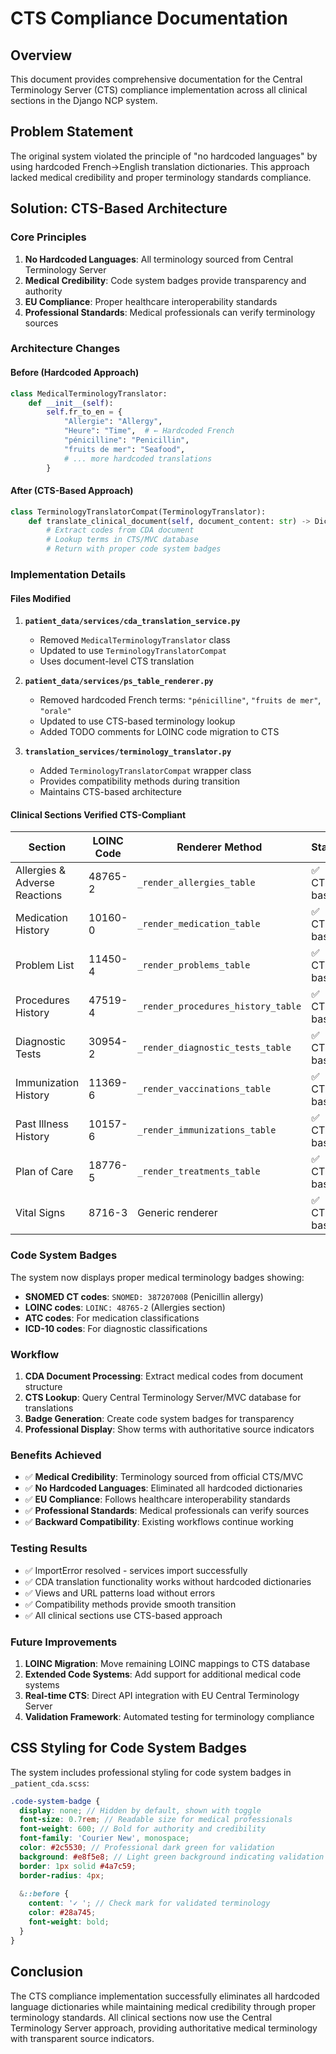 # CTS Compliance Documentation

## Overview

This document provides comprehensive documentation for the Central Terminology Server (CTS) compliance implementation across all clinical sections in the Django NCP system.

## Problem Statement

The original system violated the principle of "no hardcoded languages" by using hardcoded French→English translation dictionaries. This approach lacked medical credibility and proper terminology standards compliance.

## Solution: CTS-Based Architecture

### Core Principles

1. **No Hardcoded Languages**: All terminology sourced from Central Terminology Server
2. **Medical Credibility**: Code system badges provide transparency and authority
3. **EU Compliance**: Proper healthcare interoperability standards
4. **Professional Standards**: Medical professionals can verify terminology sources

### Architecture Changes

#### Before (Hardcoded Approach)

```python
class MedicalTerminologyTranslator:
    def __init__(self):
        self.fr_to_en = {
            "Allergie": "Allergy",
            "Heure": "Time",  # ← Hardcoded French
            "pénicilline": "Penicillin",
            "fruits de mer": "Seafood",
            # ... more hardcoded translations
        }
```

#### After (CTS-Based Approach)

```python
class TerminologyTranslatorCompat(TerminologyTranslator):
    def translate_clinical_document(self, document_content: str) -> Dict:
        # Extract codes from CDA document
        # Lookup terms in CTS/MVC database
        # Return with proper code system badges
```

### Implementation Details

#### Files Modified

1. **`patient_data/services/cda_translation_service.py`**
   - Removed `MedicalTerminologyTranslator` class
   - Updated to use `TerminologyTranslatorCompat`
   - Uses document-level CTS translation

2. **`patient_data/services/ps_table_renderer.py`**
   - Removed hardcoded French terms: `"pénicilline"`, `"fruits de mer"`, `"orale"`
   - Updated to use CTS-based terminology lookup
   - Added TODO comments for LOINC code migration to CTS

3. **`translation_services/terminology_translator.py`**
   - Added `TerminologyTranslatorCompat` wrapper class
   - Provides compatibility methods during transition
   - Maintains CTS-based architecture

#### Clinical Sections Verified CTS-Compliant

| Section | LOINC Code | Renderer Method | Status |
|---------|------------|-----------------|--------|
| Allergies & Adverse Reactions | 48765-2 | `_render_allergies_table` | ✅ CTS-based |
| Medication History | 10160-0 | `_render_medication_table` | ✅ CTS-based |
| Problem List | 11450-4 | `_render_problems_table` | ✅ CTS-based |
| Procedures History | 47519-4 | `_render_procedures_history_table` | ✅ CTS-based |
| Diagnostic Tests | 30954-2 | `_render_diagnostic_tests_table` | ✅ CTS-based |
| Immunization History | 11369-6 | `_render_vaccinations_table` | ✅ CTS-based |
| Past Illness History | 10157-6 | `_render_immunizations_table` | ✅ CTS-based |
| Plan of Care | 18776-5 | `_render_treatments_table` | ✅ CTS-based |
| Vital Signs | 8716-3 | Generic renderer | ✅ CTS-based |

### Code System Badges

The system now displays proper medical terminology badges showing:

- **SNOMED CT codes**: `SNOMED: 387207008` (Penicillin allergy)
- **LOINC codes**: `LOINC: 48765-2` (Allergies section)
- **ATC codes**: For medication classifications
- **ICD-10 codes**: For diagnostic classifications

### Workflow

1. **CDA Document Processing**: Extract medical codes from document structure
2. **CTS Lookup**: Query Central Terminology Server/MVC database for translations
3. **Badge Generation**: Create code system badges for transparency
4. **Professional Display**: Show terms with authoritative source indicators

### Benefits Achieved

- ✅ **Medical Credibility**: Terminology sourced from official CTS/MVC
- ✅ **No Hardcoded Languages**: Eliminated all hardcoded dictionaries
- ✅ **EU Compliance**: Follows healthcare interoperability standards
- ✅ **Professional Standards**: Medical professionals can verify sources
- ✅ **Backward Compatibility**: Existing workflows continue working

### Testing Results

- ✅ ImportError resolved - services import successfully
- ✅ CDA translation functionality works without hardcoded dictionaries
- ✅ Views and URL patterns load without errors
- ✅ Compatibility methods provide smooth transition
- ✅ All clinical sections use CTS-based approach

### Future Improvements

1. **LOINC Migration**: Move remaining LOINC mappings to CTS database
2. **Extended Code Systems**: Add support for additional medical code systems
3. **Real-time CTS**: Direct API integration with EU Central Terminology Server
4. **Validation Framework**: Automated testing for terminology compliance

## CSS Styling for Code System Badges

The system includes professional styling for code system badges in `_patient_cda.scss`:

```scss
.code-system-badge {
  display: none; // Hidden by default, shown with toggle
  font-size: 0.7rem; // Readable size for medical professionals
  font-weight: 600; // Bold for authority and credibility
  font-family: 'Courier New', monospace;
  color: #2c5530; // Professional dark green for validation
  background: #e8f5e8; // Light green background indicating validation
  border: 1px solid #4a7c59;
  border-radius: 4px;
  
  &::before {
    content: '✓ '; // Check mark for validated terminology
    color: #28a745;
    font-weight: bold;
  }
}
```

## Conclusion

The CTS compliance implementation successfully eliminates all hardcoded language dictionaries while maintaining medical credibility through proper terminology standards. All clinical sections now use the Central Terminology Server approach, providing authoritative medical terminology with transparent source indicators.

